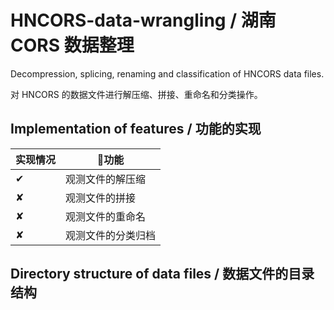 # HNCORS-data-wrangling / 湖南 CORS 数据整理
Decompression, splicing, renaming and classification of HNCORS data files.

对 HNCORS 的数据文件进行解压缩、拼接、重命名和分类操作。

## Implementation of features / 功能的实现
实现情况 | 功能
--------- | -------------
✔︎ | 观测文件的解压缩
✘ | 观测文件的拼接
✘ | 观测文件的重命名
✘ | 观测文件的分类归档

## Directory structure of data files / 数据文件的目录结构


